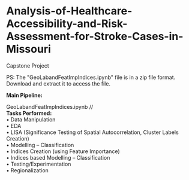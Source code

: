 # Analysis-of-Healthcare-Accessibility-and-Risk-Assessment-for-Stroke-Cases-in-Missouri
Capstone Project 

PS: The "GeoLabandFeatImpIndices.ipynb" file is in a zip file format. Download and extract it to access the file.

**Main Pipeline:** <br>

GeoLabandFeatImpIndices.ipynb // <br>
**Tasks Performed:** <br>
•	Data Manipulation <br>
•	EDA <br>
•	LISA (Significance Testing of Spatial Autocorrelation, Cluster Labels Creation) <br>
•	Modelling – Classification <br>
•	Indices Creation (using Feature Importance) <br>
•	Indices based Modelling – Classification <br>
•	Testing/Experimentation <br>
•	Regionalization <br>


